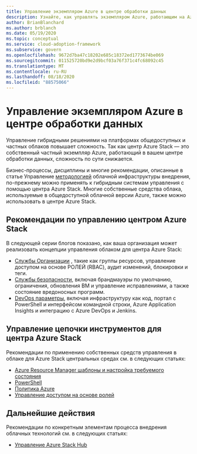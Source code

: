 ```yaml
---
title: Управление экземпляром Azure в центре обработки данных
description: Узнайте, как управлять экземпляром Azure, работающим на Azure Stack концентраторе данных.
author: BrianBlanchard
ms.author: brblanch
ms.date: 05/19/2020
ms.topic: conceptual
ms.service: cloud-adoption-framework
ms.subservice: govern
ms.openlocfilehash: 9672d7ba47c18202e685c18372ed1773674be069
ms.sourcegitcommit: 011525720bd9e2d9bcf03a76f371c4fc68092c45
ms.translationtype: MT
ms.contentlocale: ru-RU
ms.lasthandoff: 08/18/2020
ms.locfileid: "88575066"
---
```

# <a name="govern-an-azure-instance-in-your-datacenter"></a>Управление экземпляром Azure в центре обработки данных

Управление гибридными решениями на платформах общедоступных и частных облаков повышает сложность. Так как центр Azure Stack — это собственный частный экземпляр Azure, работающий в вашем центре обработки данных, сложность по сути снижается.

Бизнес-процессы, дисциплины и многие рекомендации, описанные в статье Управление [методологией](../../govern/index.md) облачной инфраструктуры внедрения, по-прежнему можно применять к гибридным системам управления с помощью центра Azure Stack. Многие собственные средства облака, используемые в общедоступной облачной версии Azure, также можно использовать в центре Azure Stack.

## <a name="azure-stack-hub-governance-considerations"></a>Рекомендации по управлению центром Azure Stack

В следующей серии блогов показано, как ваша организация может реализовать концепции управления облаком для центра Azure Stack:

- [Службы Организации](https://azure.microsoft.com/blog/azure-stack-iaas-part-seven/) , такие как группы ресурсов, управление доступом на основе РОЛЕЙ (RBAC), аудит изменений, блокировки и теги.
- [Службы безопасности](https://azure.microsoft.com/blog/azure-stack-iaas-part-four/), включая брандмауэры по умолчанию, ограничения, обновления ВМ и управление исправлениями, а также состояние вредоносных программ.
- [DevOps параметры](https://azure.microsoft.com/blog/azure-stack-iaas-part-seven-2/), включая инфраструктуру как код, портал с PowerShell и интерфейсом командной строки, Azure Application Insights и интеграцию с Azure DevOps и Jenkins.

## <a name="governance-toolchain-for-azure-stack-hub"></a>Управление цепочки инструментов для центра Azure Stack

Рекомендации по применению собственных средств управления в облаке для Azure Stack центральных средах см. в следующих статьях:

- [Azure Resource Manager шаблоны и настройка требуемого состояния](/azure-stack/user/azure-stack-arm-templates?view=azs-2002)
- [PowerShell](/azure-stack/user/azure-stack-powershell-overview?view=azs-2002)
- [Политика Azure](/azure-stack/user/azure-stack-policy-module?view=azs-2002)
- [Управление доступом на основе ролей](/azure-stack/user/azure-stack-manage-permissions?view=azs-2002)

## <a name="next-steps"></a>Дальнейшие действия

Рекомендации по конкретным элементам процесса внедрения облачных технологий см. в следующих статьях:

- [Управление Azure Stack Hub](./manage.md)
